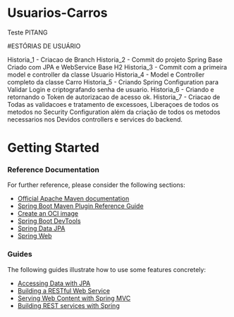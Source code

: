 # Usuarios-Carros
Teste PITANG

#ESTÓRIAS DE USUÁRIO

Historia_1 - Criacao de Branch
Historia_2 - Commit do projeto Spring Base Criado com JPA e WebService Base H2
Historia_3 - Commit com a primeira model e controller da classe Usuario
Historia_4 - Model e Controller completo da classe Carro
Historia_5 - Criando Spring Configuration para Validar Login e criptografando senha de usuario.
Historia_6 - Criando e retornando o Token de autorizacao de acesso ok.
Historia_7 - Criacao de Todas as validacoes  e tratamento de excessoes, Liberaçoes de todos os metodos no Security Configuration 			além da criação de todos os  metodos necessarios nos Devidos controllers e services do backend.


# Getting Started



### Reference Documentation
For further reference, please consider the following sections:

* [Official Apache Maven documentation](https://maven.apache.org/guides/index.html)
* [Spring Boot Maven Plugin Reference Guide](https://docs.spring.io/spring-boot/docs/3.2.0/maven-plugin/reference/html/)
* [Create an OCI image](https://docs.spring.io/spring-boot/docs/3.2.0/maven-plugin/reference/html/#build-image)
* [Spring Boot DevTools](https://docs.spring.io/spring-boot/docs/3.2.0/reference/htmlsingle/index.html#using.devtools)
* [Spring Data JPA](https://docs.spring.io/spring-boot/docs/3.2.0/reference/htmlsingle/index.html#data.sql.jpa-and-spring-data)
* [Spring Web](https://docs.spring.io/spring-boot/docs/3.2.0/reference/htmlsingle/index.html#web)

### Guides
The following guides illustrate how to use some features concretely:

* [Accessing Data with JPA](https://spring.io/guides/gs/accessing-data-jpa/)
* [Building a RESTful Web Service](https://spring.io/guides/gs/rest-service/)
* [Serving Web Content with Spring MVC](https://spring.io/guides/gs/serving-web-content/)
* [Building REST services with Spring](https://spring.io/guides/tutorials/rest/)

